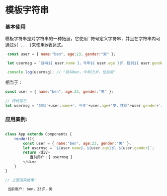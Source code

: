 # 模板字符串

### 基本使用
  模板字符串是对字符串的一种拓展，它使用``符号定义字符串，并且在字符串内可通过`${ ... }`来使用js表达式。
```js
 const user = { name:"ben", age:23, gender:"男" };   

 let usermsg = `我叫${ user.name }，今年${ user.age }岁，性别${ user.gender }。`;

 console.log(usermsg); // "我叫ben，今年23岁，性别男"  

```  

相当于：  

```js
const user = { name:"ben", age:23, gender:"男" };  
  
// 传统写法
let usermsg = '我叫'+user.name+'，今年'+user.age+'岁，性别'+user.gender+'。';
``` 

### 应用案例:

```js

class App extends Components {
    render(){
        const user = { name:"ben", age:23, gender:"男" };
        let usermsg = `${user.name}，${user.age}岁，${user.gender}`;
        return <div>
           当前用户：{ usermsg }
        </div>
    }
}

// 上面渲染结果:    

 当前用户: ben，23岁，男
```